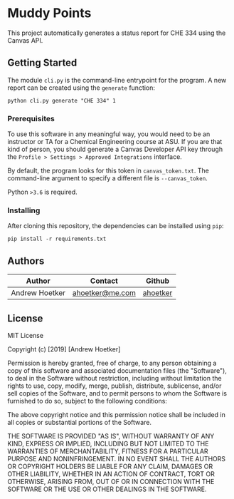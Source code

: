 # Muddy Points

This project automatically generates a status report for CHE 334 using the Canvas API. 

## Getting Started

The module `cli.py` is the command-line entrypoint for the program. A new report can be created using the `generate`
function:

`python cli.py generate "CHE 334" 1`

### Prerequisites

To use this software in any meaningful way, you would need to be an instructor or TA for a Chemical Engineering course 
at ASU. If you are that kind of person, you should generate a Canvas Developer API key through the 
`Profile > Settings > Approved Integrations` interface.

By default, the program looks for this token in `canvas_token.txt`. The command-line argument to specify a different 
file is `--canvas_token`.

Python `>3.6` is required.

### Installing

After cloning this repository, the dependencies can be installed using `pip`:

`pip install -r requirements.txt`

## Authors

Author | Contact | Github
--- | --- | ---
Andrew Hoetker | ahoetker@me.com | [ahoetker](https://github.com/ahoetker)

## License
MIT License

Copyright (c) [2019] [Andrew Hoetker]

Permission is hereby granted, free of charge, to any person obtaining a copy
of this software and associated documentation files (the "Software"), to deal
in the Software without restriction, including without limitation the rights
to use, copy, modify, merge, publish, distribute, sublicense, and/or sell
copies of the Software, and to permit persons to whom the Software is
furnished to do so, subject to the following conditions:

The above copyright notice and this permission notice shall be included in all
copies or substantial portions of the Software.

THE SOFTWARE IS PROVIDED "AS IS", WITHOUT WARRANTY OF ANY KIND, EXPRESS OR
IMPLIED, INCLUDING BUT NOT LIMITED TO THE WARRANTIES OF MERCHANTABILITY,
FITNESS FOR A PARTICULAR PURPOSE AND NONINFRINGEMENT. IN NO EVENT SHALL THE
AUTHORS OR COPYRIGHT HOLDERS BE LIABLE FOR ANY CLAIM, DAMAGES OR OTHER
LIABILITY, WHETHER IN AN ACTION OF CONTRACT, TORT OR OTHERWISE, ARISING FROM,
OUT OF OR IN CONNECTION WITH THE SOFTWARE OR THE USE OR OTHER DEALINGS IN THE
SOFTWARE.

